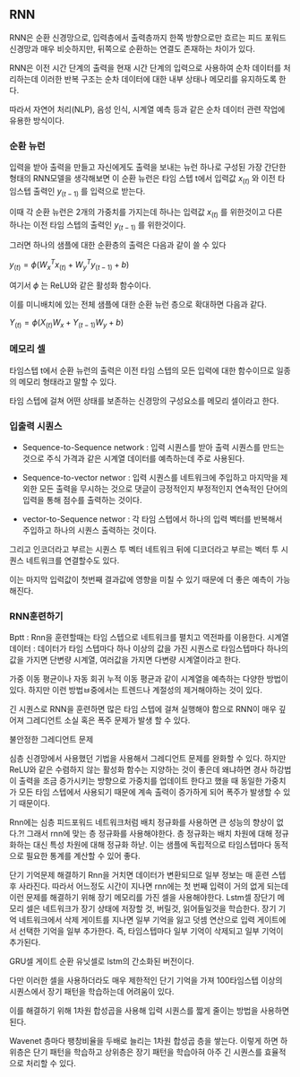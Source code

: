 ## RNN

RNN은 순환 신경망으로, 입력층에서 출력층까지 한쪽 방향으로만 흐르는 피드 포워드 신경망과 매우 비슷하지만, 뒤쪽으로 순환하는 연결도 존재하는 차이가 있다.

RNN은 이전 시간 단계의 출력을 현재 시간 단계의 입력으로 사용하여 순차 데이터를 처리하는데 이러한 반복 구조는 순차 데이터에 대한 내부 상태나 메모리를 유지하도록 한다.

따라서 자연어 처리(NLP), 음성 인식, 시계열 예측 등과 같은 순차 데이터 관련 작업에 유용한 방식이다.

### 순환 뉴런

입력을 받아 출력을 만들고 자신에게도 출력을 보내는 뉴런 하나로 구성된 가장 간단한 형태의 RNN모델을 생각해보면 이 순환 뉴런은 타임 스텝 t에서 입력값 $x_{(t)}$ 와 이전 타임스텝 출력인 $y_{(t - 1)}$ 를 입력으로 받는다.

이때 각 순환 뉴런은 2개의 가중치를 가지는데 하나는 입력값 $x_{(t)}$ 를 위한것이고 다른 하나는 이전 타임 스텝의 출력인 $y_{(t - 1)}$ 를 위한것이다.

그러면 하나의 샘플에 대한 순환층의 출력은 다음과 같이 쓸 수 있다

$y_{(t)} =  \phi (W_x^T x_{(t)} + W_y^T y_{(t - 1)} + b)$

여기서 $\phi$ 는 ReLU와 같은 활성화 함수이다.

이를 미니배치에 있는 전체 샘플에 대한 순환 뉴런 층으로 확대하면 다음과 같다.

$Y_{(t)} = \phi (X_{(t)} W_{x} + Y_{(t-1)} W_{y} + b)$

### 메모리 셀

타임스텝 t에서 순환 뉴런의 출력은 이전 타임 스텝의 모든 입력에 대한 함수이므로 일종의 메모리 형태라고 말할 수 있다.

타임 스텝에 걸쳐 어떤 상태를 보존하는 신경망의 구성요소를 메모리 셀이라고 한다.

### 입출력 시퀀스

 - Sequence-to-Sequence network : 입력 시퀀스를 받아 출력 시퀀스를 만드는 것으로 주식 가격과 같은 시계열 데이터를 예측하는데 주로 사용된다.

 - Sequence-to-vector networ : 입력 시퀀스를 네트워크에 주입하고 마지막을 제외한 모든 출력을 무시하는 것으로 댓글이 긍정적인지 부정적인지 연속적인 단어의 입력을 통해 점수를 출력하는 것이다.

 - vector-to-Sequence networ : 각 타임 스텝에서 하나의 입력 벡터를 반복해서 주입하고 하나의 시퀀스 출력하는 것이다.

그리고 인코더라고 부르는 시퀀스 투 벡터 네트워크 뒤에 디코더라고 부르는 벡터 투 시퀀스 네트워크를 연결할수도 있다.

이는 마지막 입력값이 첫번째 결과값에 영향을 미칠 수 있기 때문에 더 좋은 예측이 가능해진다.

### RNN훈련하기

Bptt : Rnn을 훈련할때는 타임 스텝으로 네트워크를 펼치고 역전파를 이용한다.
시계열 데이터 : 데이터가 타임 스텝마다 하나 이상의 값을 가진 시퀀스로 타임스텝마다 하나의 값을 가지면 단변량 시계열, 여러값을 가지면 다변량 시계열이라고 한다.

가중 이동 평균이나 자동 회귀 누적 이동 평균과 같이 시계열을 예측하는 다양한 방법이 있다.
하지만 이런 방법ㅂ중에서는 트렌드나 계절성의 제거해야하는 것이 있다.

긴 시퀀스로 RNN을 훈련하면 많은 타임 스텝에 걸쳐 실행해야 함으로 RNN이 매우 깊어져 그레디언트 소실 혹은 폭주 문제가 발생 할 수 있다.

불안정한 그레디언트 문제

심층 신경망에서 사용했던 기법을 사용해서 그레디언트 문제를 완화할 수 있다.
하지만 ReLU와 같은 수렴하지 않는 활성화 함수는 지양하는 것이 좋은데 왜냐하면 경사 하강법이 출력을 조금 증가시키는 방향으로 가중치를 업데이트 한다고 했을 때 동일한 가중치가 모든 타임 스텝에서 사용되기 때문에 계속 출력이 증가하게 되어 폭주가 발생할 수 있기 때문이다.

Rnn에는 심층 피드포워드 네트워크처럼 배치 정규화를 사용하면 큰 성능의 향상이 없다.?!
그래서 rnn에 맞는 층 정규화를 사용해야한다.
층 정규화는 배치 차원에 대해 정규화하는 대신 특성 차원에 대해 정규화 하낟.
이는 샘플에 독립적으로 타임스텝마다 동적으로 필요한 통계를 계산할 수 있어 좋다.

단기 기억문제 해결하기
Rnn을 거치면 데이터가 변환되므로 일부 정보는 매 훈련 스텝후 사라진다.
따라서 어느정도 시간이 지나면 rnn에는 첫 번째 입력이 거의 없게 되는데 이런 문제를 해결하기 위해 장기 메모리를 가진 셀을 사용해야한다.
Lstm셀
장단기 메모리 셀은 네트워크가 장기 상태에 저장할 것, 버릴것, 읽어들일것을 학습한다.
장기 기억 네트워크에서 삭제 게이트를 지나면 일부 기억을 잃고 덧셈 연산으로 입력 게이트에서 선택한 기억을 일부 추가한다.
즉, 타임스텝마다 일부 기억이 삭제되고 일부 기억이 추가된다.

GRU셀
게이트 순환 유닛셀로  lstm의 간소화된 버전이다.

다만 이러한 셀을 사용하더라도 매우 제한적인 단기 기억을 가져 100타임스텝 이상의 시퀀스에서 장기 패턴을 학습하는데 어려움이 있다.

이를 해결하기 위해 1차원 합성곱을 사용해 입력 시퀀스를 짧게 줄이는 방법을 사용하면 된다.

Wavenet
층마다 팽창비율을 두배로 늘리는 1차원 합성곱 층을 쌓는다. 이렇게 하면 하위층은 단기 패턴을 학습하고 상위층은 장기 패턴을 학습아혀 아주 긴 시퀀스를 효율적으로 처리할 수 있다.

